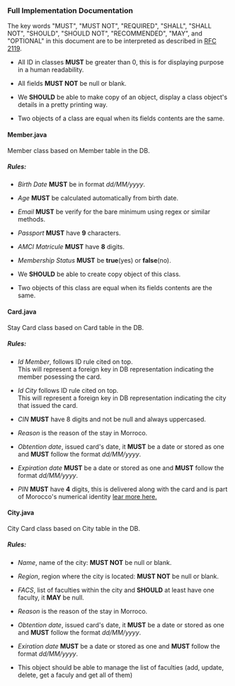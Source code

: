 ### Full Implementation Documentation

The key words "MUST", "MUST NOT", "REQUIRED", "SHALL", "SHALL
      NOT", "SHOULD", "SHOULD NOT", "RECOMMENDED",  "MAY", and
      "OPTIONAL" in this document are to be interpreted as described in
      [RFC 2119](https://datatracker.ietf.org/doc/html/rfc2119).

- All ID in classes __MUST__ be greater than 0, this is for displaying purpose in a human readability.

- All fields __MUST NOT__ be null or blank.

- We **SHOULD** be able to make copy of an object, display a class object's details in a pretty printing way.

- Two objects of a class are equal when its fields contents are the same.

#### Member.java
Member class based on Member table in the DB.

##### Rules:
- *Birth Date* **MUST** be in format *dd/MM/yyyy*.

- *Age* **MUST** be calculated automatically from birth date.

- *Email* **MUST** be verify for the bare minimum using regex or similar methods.

- *Passport* **MUST** have **9** characters.

- *AMCI Matricule* **MUST** have **8** digits.

- *Membership Status* **MUST** be **true**(yes) or **false**(no).

- We **SHOULD** be able to create copy object of this class.

- Two objects of this class are equal when its fields contents are the same.

#### Card.java
Stay Card class based on Card table in the DB.

##### Rules:
- *Id Member*, follows ID rule cited on top.<br> This will represent a foreign key in DB representation indicating the member posessing the card.

- *Id City* follows ID rule cited on top.<br> This will represent a foreign key in DB representation indicating the city that issued the card.

- *CIN* **MUST** have 8 digits and not be null and always uppercased.
- *Reason* is the reason of the stay in Morroco.

- *Obtention date*, issued card's date, it **MUST** be a date or stored as one and **MUST** follow the format _dd/MM/yyyy_.

- *Expiration date* **MUST** be a date or stored as one and **MUST** follow the format _dd/MM/yyyy_.

- *PIN* **MUST** have **4** digits, this is delivered along with the card and is part of Morocco's numerical identity [lear more here.](https://www.identitenumerique.ma/about.html) 

#### City.java
City Card class based on City table in the DB.

##### Rules:
- *Name*, name of the city: **MUST NOT** be null or blank.

- *Region*, region where the city is located: **MUST NOT** be null or blank.

- *FACS*, list of faculties within the city and **SHOULD** at least have one faculty, it **MAY** be null.
- *Reason* is the reason of the stay in Morroco.

- *Obtention date*, issued card's date, it **MUST** be a date or stored as one and **MUST** follow the format _dd/MM/yyyy_.

- *Exiration date* **MUST** be a date or stored as one and **MUST** follow the format _dd/MM/yyyy_.

- This object should be able to manage the list of faculties (add, update, delete, get a faculy and get all of them)  




